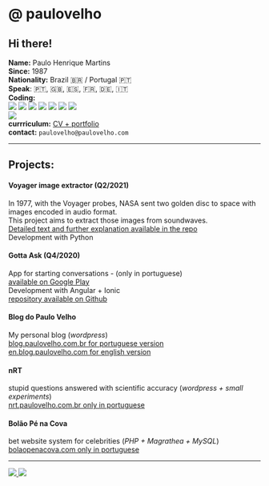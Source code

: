 # @ paulovelho

## Hi there!

**Name:** Paulo Henrique Martins  
**Since:** 1987  
**Nationality:** Brazil 🇧🇷 / Portugal 🇵🇹  
**Speak**: 🇵🇹, 🇬🇧, 🇪🇸, 🇫🇷, 🇩🇪, 🇮🇹  
**Coding:**  
<img src="https://img.shields.io/badge/javascript-high-green.svg?logo=javascript" />
<img src="https://img.shields.io/badge/angular-high-green.svg?logo=angular" />
<img src="https://img.shields.io/badge/node-high-green.svg?logo=nodejs" />
<img src="https://img.shields.io/badge/PHP-high-green.svg?logo=php" />
<img src="https://img.shields.io/badge/docker-average-yellow.svg?logo=docker" />
<img src="https://img.shields.io/badge/java-weak-red.svg?logo=java" />
<img src="https://img.shields.io/badge/python-weak-red.svg?logo=lua" />  
<img src="https://img.shields.io/badge/lua-beginner-red.svg?logo=lua" />  
**currriculum:** [CV + portfolio](http://www.platypusweb.com.br/cv/paulo/)  
**contact:** `paulovelho@paulovelho.com`

---
## Projects:
#### Voyager image extractor (Q2/2021)
In 1977, with the Voyager probes, NASA sent two golden disc to space with images encoded in audio format.  
This project aims to extract those images from soundwaves.  
[Detailed text and further explanation available in the repo](https://github.com/paulovelho/nrt-voyager-images)  
Development with Python  

#### Gotta Ask (Q4/2020)
App for starting conversations - (only in portuguese)  
[available on Google Play](https://play.google.com/store/apps/details?id=app.platypus.gottaask)  
Development with Angular + Ionic  
[repository available on Github](https://github.com/paulovelho/ice-breaker)  

#### Blog do Paulo Velho
My personal blog (_wordpress_)  
[blog.paulovelho.com.br for portuguese version](http://blog.paulovelho.com.br/)  
[en.blog.paulovelho.com for english version](http://en.blog.paulovelho.com/)  

#### nRT
stupid questions answered with scientific accuracy (_wordpress + small experiments_)  
[nrt.paulovelho.com.br only in portuguese](http://nrt.paulovelho.com.br/)  

#### Bolão Pé na Cova
bet website system for celebrities (_PHP + Magrathea + MySQL_)  
[bolaopenacova.com only in portuguese](https://bolaopenacova.com/)   

---
<a href="https://www.linkedin.com/in/paulovelho/">
 <img src="https://img.shields.io/badge/linkedin-%230077B5.svg?&style=for-the-badge&logo=linkedin&logoColor=white" />
</a>

<a href="https://www.twitter.com/paulovelho/">
 <img src="https://img.shields.io/badge/@paulovelho-%230077B5.svg?&style=for-the-badge&logo=twitter&logoColor=white" />
</a>
